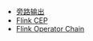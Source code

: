 

- [旁路输出](./旁路输出.md)
- [Flink CEP](./CEP.md)
- [Flink Operator Chain](./Flink_Operator_chain.md)


